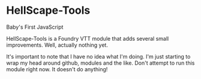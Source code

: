 # HellScape-Tools
Baby's First JavaScript

HellScape-Tools is a Foundry VTT module that adds several small improvements. Well, actually nothing yet.

It's important to note that I have no idea what I'm doing. I'm just starting to wrap my head around github, modules and the like. Don't attempt to run this module right now. It doesn't do anything!
